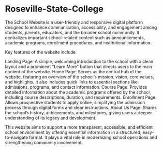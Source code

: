# Roseville-State-College
The School Website is a user-friendly and responsive digital platform designed to enhance communication, accessibility, and engagement among students, parents, educators, and the broader school community. It centralizes important school-related content such as announcements, academic programs, enrollment procedures, and institutional information.

Key features of the website include:

  Landing Page: A simple, welcoming introduction to the school with a clean layout and a prominent "Learn More" button that directs users to the main content of the website.
  Home Page: Serves as the central hub of the website, featuring an overview of the school’s mission, vision, core values, and highlights. It also includes quick links to essential sections like admissions, programs, and contact information.
  Course Page: Provides detailed information about the academic programs offered by the school, including course descriptions, duration, and requirements.
  Enrollment Page: Allows prospective students to apply online, simplifying the admission process through digital forms and clear instructions.
  About Us Page: Shares the school’s history, achievements, and milestones, giving users a deeper understanding of its legacy and development.

This website aims to support a more transparent, accessible, and efficient school environment by offering essential information in a structured, easy-to-navigate format. It plays a vital role in modernizing school operations and strengthening community involvement.

